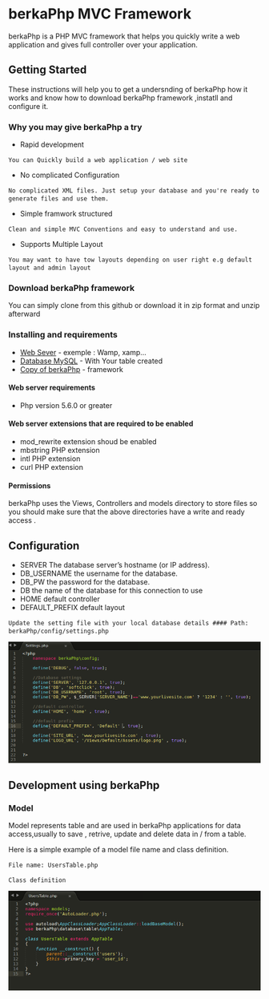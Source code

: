 # berkaPhp MVC Framework
berkaPhp is a PHP MVC framework that helps you quickly write a web application and gives full controller over your application.

## Getting Started
These instructions will help you to get a undersnding of berkaPhp how it works and know how to download berkaPhp framework ,instatll and  configure it.

### Why you may give berkaPhp a try 
* Rapid development 
```
You can Quickly build a web application / web site 
```
* No complicated Configuration
```
No complicated XML files. Just setup your database and you're ready to generate files and use them. 
```
* Simple framwork structured
```
Clean and simple MVC Conventions and easy to understand and use. 
```
* Supports Multiple Layout 
```
You may want to have tow layouts depending on user right e.g default layout and admin layout 
```

### Download berkaPhp framework
You can simply clone from this github or download it in zip format and unzip afterward

### Installing and requirements
* [Web Sever](http://www.dropwizard.io/1.0.2/docs/) - exemple : Wamp, xamp...
* [Database MySQL](https://maven.apache.org/) - With Your table created
* [Copy of berkaPhp](https://rometools.github.io/rome/) - framework

#### Web server requirements
* Php version 5.6.0 or greater

#### Web server extensions that are required to be enabled
* mod_rewrite extension shoud be enabled
* mbstring PHP extension
* intl PHP extension
* curl PHP extension

#### Permissions
berkaPhp uses the Views, Controllers and models directory to store files  so you should make sure that the above directories have a write and ready access . 

## Configuration
* SERVER The database server’s hostname (or IP address).
* DB_USERNAME the username for the database.
* DB_PW	the password for the database.
* DB the name of the database for this connection to use
* HOME default controller
* DEFAULT_PREFIX default layout 

```
Update the setting file with your local database details #### Path: berkaPhp/config/settings.php 
```
![Write your database settings](/documentation/assets/config.png)

## Development using berkaPhp

### Model
Model represents table and are used in berkaPhp applications for data access,usually to save , retrive, update and delete data in / from a table.

Here is a simple example of a model file name and class definition.
```
File name: UsersTable.php 
```
```
Class definition
```
![Write your database settings](/documentation/assets/model.png)

